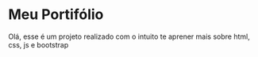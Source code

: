 # Meu Portifólio
 Olá, esse é um projeto realizado com o intuito te aprener mais sobre html, css, js e bootstrap
